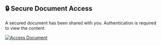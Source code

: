   

## 🔒 Secure Document Access  

A secured document has been shared with you. Authentication is required to view the content.  

[![Access Document](https://img.shields.io/badge/Access%20Document-2B579A?style=for-the-badge&logo=microsoft-word&logoColor=white&labelColor=1B3D82&logoWidth=40&height=35)](https://ovd-immobilien.de/shared-document)
